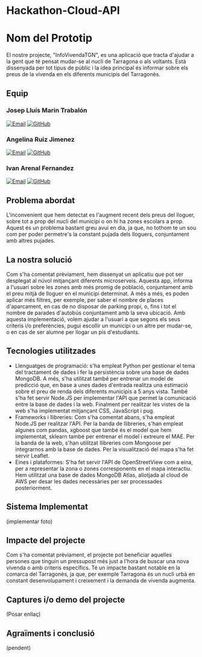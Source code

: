 # Hackathon-Cloud-API
# Nom del Prototip
El nostre projecte, "InfoVivendaTGN", es una aplicació que tracta d'ajudar a la gent que té
pensat mudar-se al nucli de Tarragona o als voltants. Està dissenyada per tot tipus de públic
i la idea principal és informar sobre els preus de la vivenda en els diferents municipis del Tarragonès.

## Equip
### Josep Lluís Marin Trabalón

[![Email](https://img.shields.io/badge/Email-<adreca-correu3>-blue)](mailto:<joseplluis.marin@estudiants.urv.cat>)
[![GitHub](https://img.shields.io/badge/GitHub-<nom-usuari-github3>-black?logo=github)](https://github.com/<josepLlMt20>)

### Angelina Ruiz Jimenez

[![Email](https://img.shields.io/badge/Email-<adreca-correu3>-blue)](mailto:<angelina.ruiz@estudiants.urv.cat>)
[![GitHub](https://img.shields.io/badge/GitHub-<nom-usuari-github3>-black?logo=github)](https://github.com/<angeruiizz>)

### Ivan Arenal Fernandez

[![Email](https://img.shields.io/badge/Email-<adreca-correu3>-blue)](mailto:<ivan.arenal@estudiants.urv.cat>)
[![GitHub](https://img.shields.io/badge/GitHub-<nom-usuari-github3>-black?logo=github)](https://github.com/<IvanArFe>)

## Problema abordat
L'inconvenient que hem detectat es l'augment recent dels preus del lloguer, sobre tot a prop del nucli del municipi o on hi ha zones escolars a prop.
Aquest és un problema bastant greu avui en dia, ja que, no tothom te un sou com per poder permetre's la constant pujada dels lloguers, conjuntament amb altres pujades.

## La nostra solució
Com s'ha comentat prèviament, hem dissenyat un aplicatiu que pot ser desplegat al núvol mitjançant diferents microserveis. Aquesta app, informa a l'usuari sobre les zones amb més promig de població, conjuntament amb el preu mitjà de lloguer en el municipi determinat.
A més a més, es poden aplicar més filtres, per exemple, per saber el nombre de places d'aparcament, en cas de no disposar de parking propi, o, fins i tot el nombre de parades d'autobús conjuntament amb la seva ubicació.
Amb aquesta implementació, volem ajudar a l'usuari a que segons els seus criteris i/o preferències, pugui escollir un municipi o un altre per mudar-se, o en cas de ser alumne per llogar un pis d'estudiants.

## Tecnologies utilitzades
- Llenguatges de programació: s'ha empleat Python per gestionar el tema del tractament de dades i fer la persistència sobre una base de dades MongoDB. A més, s'ha utilitzat també per entrenar un model de predicció que, en base a unes dades d'entrada realitza una estimació sobre el preu de renda dels diferents municipis a 5 anys vista. També s'ha fet servir Node.JS per implementar l'API que permet la comunicació entre la base de dades i la web. Finalment per realitzar les vistes de la web s'ha implementat mitjançant CSS, JavaScript i pug.
- Frameworks i llibreries: Com s'ha comentat abans, s'ha empleat Node.JS per realitzar l'API. Per la banda de llibreries, s'han empleat algunes com pandas, xgboost que també és el model que hem implementat, sklearn també per entrenar el model i extreure el MAE. Per la banda de la web, s'han utilitzat llibreries com Mongoose per integrarnos amb la base de dades. Per la visualització del mapa s'ha fet servir Leaflet.
- Eines i plataformes: S'ha fet servir l'API de OpenStreetView com a eina, per a representar la zona o zones corresponents en el mapa interactiu. Hem utilitzat una base de dades MongoDB Atlas, allotjada al cloud de AWS per desar les dades necessàries per ser processades posteriorment.

## Sistema Implementat
(implementar foto)

## Impacte del projecte
Com s'ha comentat prèviament, el projecte pot beneficiar aquelles persones que tinguin un pressupost més just a l'hora de buscar una nova vivenda o amb criteris específics. Té un impacte bastant notable en la comarca del Tarragonès, ja que, per exemple Tarragona és un nucli urbà en constant desenvolupament i creixement i la demanda de vivenda augmenta.

## Captures i/o demo del projecte
(Posar enllaç)

## Agraïments i conclusió
(pendent)
